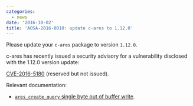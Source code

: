 ```yaml
---
categories:
  - news
date: '2016-10-02'
title: 'AOSA-2016-0010: update c-ares to 1.12.0'
---
```



Please update your `c-ares` package to version `1.12.0`.

c-ares has recently issued a security advisory for a vulnerability disclosed with the 1.12.0 version update:

[CVE-2016-5180](https://web.nvd.nist.gov/view/vuln/detail?vulnId=CVE-2016-5180) (reserved but not issued).

Relevant documentation:

- [`ares_create_query` single byte out of buffer write](https://c-ares.haxx.se/adv_20160929.html).